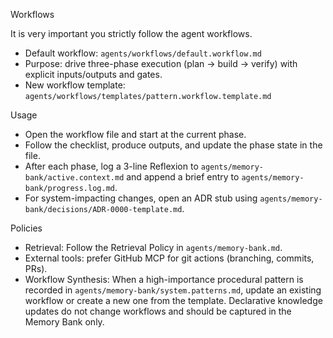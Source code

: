 Workflows

It is very important you strictly follow the agent workflows.

- Default workflow: `agents/workflows/default.workflow.md`
- Purpose: drive three-phase execution (plan → build → verify) with explicit inputs/outputs and gates.
- New workflow template: `agents/workflows/templates/pattern.workflow.template.md`

Usage

- Open the workflow file and start at the current phase.
- Follow the checklist, produce outputs, and update the phase state in the file.
- After each phase, log a 3-line Reflexion to `agents/memory-bank/active.context.md` and append a brief entry to `agents/memory-bank/progress.log.md`.
- For system-impacting changes, open an ADR stub using `agents/memory-bank/decisions/ADR-0000-template.md`.

Policies

- Retrieval: Follow the Retrieval Policy in `agents/memory-bank.md`.
- External tools: prefer GitHub MCP for git actions (branching, commits, PRs).
- Workflow Synthesis: When a high-importance procedural pattern is recorded in `agents/memory-bank/system.patterns.md`, update an existing workflow or create a new one from the template. Declarative knowledge updates do not change workflows and should be captured in the Memory Bank only.
